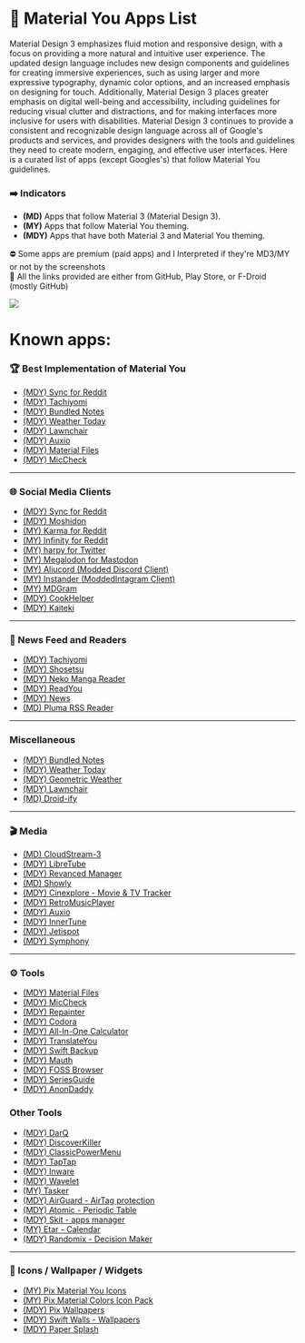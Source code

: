 # 🎨 Material You Apps List
Material Design 3 emphasizes fluid motion and responsive design, with a focus on providing a more natural and intuitive user experience. The updated design language includes new design components and guidelines for creating immersive experiences, such as using larger and more expressive typography, dynamic color options, and an increased emphasis on designing for touch. Additionally, Material Design 3 places greater emphasis on digital well-being and accessibility, including guidelines for reducing visual clutter and distractions, and for making interfaces more inclusive for users with disabilities. Material Design 3 continues to provide a consistent and recognizable design language across all of Google's products and services, and provides designers with the tools and guidelines they need to create modern, engaging, and effective user interfaces. 
Here is a curated list of apps (except Googles's) that follow Material You guidelines.

### ➡️ Indicators
- **(MD)** Apps that follow Material 3 (Material Design 3).
- **(MY)** Apps that follow Material You theming.
- **(MDY)** Apps that have both Material 3 and Material You theming.

⛔ Some apps are premium (paid apps) and I Interpreted if they're MD3/MY or not by the screenshots  
🔗 All the links provided are either from GitHub, Play Store, or F-Droid (mostly GitHub)

<img src="https://storage.cloudconvert.com/tasks/7dc90113-f4de-43f2-9177-de1c60600998/Google-Material-You-cover.png?AWSAccessKeyId=cloudconvert-production&Expires=1675531082&Signature=PtB95Z%2FTRcpNAmDXpJaMVZHVRRQ%3D&response-content-disposition=inline%3B%20filename%3D%22Google-Material-You-cover.png%22&response-content-type=image%2Fpng">


# Known apps:
### 🏆 Best Implementation of Material You
- [(MDY) Sync for Reddit](https://play.google.com/store/apps/details?id=com.laurencedawson.reddit_sync)
- [(MDY) Tachiyomi](https://github.com/tachiyomiorg/tachiyomi)
- [(MDY) Bundled Notes](https://play.google.com/store/apps/details?id=com.xaviertobin.noted)
- [(MDY) Weather Today](https://play.google.com/store/apps/details?id=com.kokoschka.michael.weather "Wetter Aktuell")
- [(MDY) Lawnchair](https://github.com/LawnchairLauncher/lawnchair)
- [(MDY) Auxio](https://github.com/OxygenCobalt/Auxio)
- [(MDY) Material Files](https://github.com/zhanghai/MaterialFiles)
- [(MDY) MicCheck](https://play.google.com/store/apps/details?id=com.jlong.miccheck)

------------
### 🌐 Social Media Clients
- [(MDY) Sync for Reddit](https://play.google.com/store/apps/details?id=com.laurencedawson.reddit_sync)
- [(MDY) Moshidon](https://github.com/LucasGGamerM/moshidon)
- [(MY) Karma for Reddit](https://play.google.com/store/apps/details?id=com.brianrobles204.karmamachine_flutter "Karma")
- [(MY) Infinity for Reddit](https://github.com/Docile-Alligator/Infinity-For-Reddit)
- [(MY) harpy for Twitter](https://github.com/robertodoering/harpy)
- [(MY) Megalodon for Mastodon](https://github.com/sk22/megalodon)
- [(MY) Aliucord (Modded Discord Client)](https://github.com/Aliucord/Aliucord)
- [(MY) Instander (ModdedIntagram Client)](https://thedise.me/instander/)
- [(MY) MDGram](https://play.google.com/store/apps/details?id=org.telegram.mdgram&hl=en&gl=US)
- [(MDY) CookHelper](https://github.com/T8RIN/CookHelper)
- [(MDY) Kaiteki](https://github.com/Kaiteki-Fedi/Kaiteki)

------------
### 📰 News Feed and Readers
- [(MDY) Tachiyomi](https://github.com/tachiyomiorg/tachiyomi)
- [(MDY) Shosetsu](https://www.f-droid.org/packages/app.shosetsu.android.fdroid/)
- [(MDY) Neko Manga Reader](https://github.com/CarlosEsco/Neko "Neko Manga Reader")
- [(MDY) ReadYou](https://github.com/Ashinch/ReadYou)
- [(MDY) News](https://github.com/bubelov/news)
- [(MD) Pluma RSS Reader](https://play.google.com/store/apps/details?id=qijaz221.android.rss.reader)

------------
### Miscellaneous
- [(MDY) Bundled Notes](https://play.google.com/store/apps/details?id=com.xaviertobin.noted)
- [(MDY) Weather Today](https://play.google.com/store/apps/details?id=com.kokoschka.michael.weather "Wetter Aktuell")
- [(MDY) Geometric Weather](https://github.com/WangDaYeeeeee/GeometricWeather)
- [(MDY) Lawnchair](https://github.com/LawnchairLauncher/lawnchair)
- [(MD) Droid-ify](https://github.com/Iamlooker/Droid-ify)

------------
### 🎬 Media
- [(MD) CloudStream-3](https://github.com/recloudstream/cloudstream)
- [(MDY) LibreTube](https://github.com/libre-tube/LibreTube "LibreTube")
- [(MDY) Revanced Manager](https://github.com/revanced/revanced-manager)
- [(MD) Showly](https://github.com/michaldrabik/showly-2.0)
- [(MDY) Cinexplore - Movie & TV Tracker](https://play.google.com/store/apps/details?id=com.fidloo.cinexplore)
- [(MDY) RetroMusicPlayer](https://github.com/RetroMusicPlayer/RetroMusicPlayer "RetroMusicPlayer")
- [(MDY) Auxio](https://github.com/OxygenCobalt/Auxio)
- [(MDY) InnerTune](https://github.com/z-huang/InnerTune)
- [(MDY) Jetispot](https://github.com/iTaysonLab/jetispot)
- [(MDY) Symphony](https://github.com/zyrouge/symphony)

------------
### ⚙️ Tools
- [(MDY) Material Files](https://github.com/zhanghai/MaterialFiles)
- [(MDY) MicCheck](https://play.google.com/store/apps/details?id=com.jlong.miccheck)
- [(MDY) Repainter](https://play.google.com/store/apps/details?id=dev.kdrag0n.dyntheme)
- [(MDY) Codora](https://play.google.com/store/apps/details?id=com.kokoschka.michael.qrtools)
- [(MDY) All-In-One Calculator](https://play.google.com/store/apps/details?id=all.in.one.calculator)
- [(MDY) TranslateYou](https://github.com/Bnyro/TranslateYou)
- [(MDY) Swift Backup](https://play.google.com/store/apps/details?id=org.swiftapps.swiftbackup "Swift Backup")
- [(MDY) Mauth](https://github.com/X1nto/Mauth)
- [(MDY) FOSS Browser](https://github.com/scoute-dich/browser)
- [(MDY) SeriesGuide](https://play.google.com/store/apps/details?id=com.battlelancer.seriesguide "SeriesGuide")
- [(MDY) AnonDaddy](https://www.f-droid.org/packages/host.stjin.anonaddy/)

### Other Tools
- [(MDY) DarQ](https://github.com/KieronQuinn/DarQ "DarQ")
- [(MDY) DiscoverKiller](https://github.com/KieronQuinn/DiscoverKiller "DiscoverKiller")
- [(MDY) ClassicPowerMenu](https://github.com/KieronQuinn/ClassicPowerMenu "ClassicPowerMenu")
- [(MDY) TapTap](https://github.com/KieronQuinn/TapTap "TapTap")
- [(MDY) Inware](https://play.google.com/store/apps/details?id=com.evo.inware "Inware")
- [(MDY) Wavelet](https://play.google.com/store/apps/details?id=com.pittvandewitt.wavelet "Wavelet")
- [(MY) Tasker](https://play.google.com/store/apps/details?id=net.dinglisch.android.taskerm "Tasker")
- [(MDY) AirGuard - AirTag protection](https://play.google.com/store/apps/details?id=de.seemoo.at_tracking_detection.release "AirGuard - AirTag protection")
- [(MDY) Atomic - Periodic Table](https://play.google.com/store/apps/details?id=com.jlindemann.science)
- [(MDY) Skit - apps manager](https://play.google.com/store/apps/details?id=com.pavelrekun.skit)
- [(MY) Etar - Calendar](https://github.com/Etar-Group/Etar-Calendar)
- [(MDY) Randomix - Decision Maker](https://www.f-droid.org/packages/com.minar.randomix/)

------------
### 🎴 Icons / Wallpaper / Widgets
- [(MY) Pix Material You Icons](https://play.google.com/store/apps/details?id=com.pashapuma.pix.material.you.iconpack "Pix Material You Icons")
- [(MY) Pix Material Colors Icon Pack](https://play.google.com/store/apps/details?id=com.pashapuma.pix.material.color "Pix Material Colors Icon Pack")
- [(MDY) Pix Wallpapers](https://play.google.com/store/apps/details?id=com.pashapuma.pix.wallpapers "Pix Wallpapers")
- [(MDY) Swift Walls - Wallpapers](https://play.google.com/store/apps/details?id=it.folgore95.mywall "Swift Walls - Wallpapers")
- [(MDY) Paper Splash](https://play.google.com/store/apps/details?id=com.jlindemann.papersplash&hl=de_CH&gl=US "Paper Splash")
